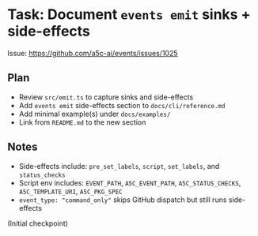# Task: Document `events emit` sinks + side-effects

Issue: https://github.com/a5c-ai/events/issues/1025

## Plan

- Review `src/emit.ts` to capture sinks and side-effects
- Add `events emit` side-effects section to `docs/cli/reference.md`
- Add minimal example(s) under `docs/examples/`
- Link from `README.md` to the new section

## Notes

- Side-effects include: `pre_set_labels`, `script`, `set_labels`, and `status_checks`
- Script env includes: `EVENT_PATH`, `A5C_EVENT_PATH`, `A5C_STATUS_CHECKS`, `A5C_TEMPLATE_URI`, `A5C_PKG_SPEC`
- `event_type: "command_only"` skips GitHub dispatch but still runs side-effects

(Initial checkpoint)

